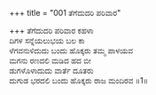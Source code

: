 +++
title = "001 ತೆಗೆದುದರಿ ಪರಿವಾರ"

+++
ತೆಗೆದುದರಿ ಪರಿವಾರ ಕಹಳಾ  
ದಿಗಳ ಸನ್ನೆಯಲುಭಯ ಬಲ ಕಾ  
ಳೆಗವನುಳಿದುದು ಬಂದು ಹೊಕ್ಕರು ತಮ್ಮ ಪಾಳಯವ  
ಮಗನು ರಣದಲಿ ಮಡಿದ ಹದ ಬೀ  
ಡುಗಳೊಳಾದುದು ವಾರ್ತೆ ದೂತರು  
ದುಗುಡ ಭರದಲಿ ಬಂದು ಹೊಕ್ಕರು ರಾಜ ಮಂದಿರವ    ॥1॥
